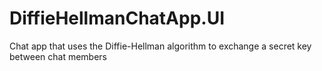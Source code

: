 # DiffieHellmanChatApp.UI
Chat app that uses the Diffie-Hellman algorithm to exchange a secret key between chat members
